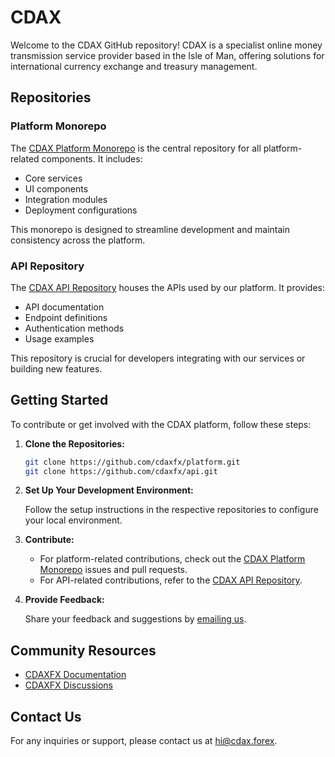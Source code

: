 # CDAX

Welcome to the CDAX GitHub repository! CDAX is a specialist online money transmission service provider based in the Isle of Man, offering solutions for international currency exchange and treasury management.

## Repositories

### Platform Monorepo

The [CDAX Platform Monorepo](https://github.com/cdaxfx/platform) is the central repository for all platform-related components. It includes:

- Core services
- UI components
- Integration modules
- Deployment configurations

This monorepo is designed to streamline development and maintain consistency across the platform.

### API Repository

The [CDAX API Repository](https://github.com/cdaxfx/api) houses the APIs used by our platform. It provides:

- API documentation
- Endpoint definitions
- Authentication methods
- Usage examples

This repository is crucial for developers integrating with our services or building new features.

## Getting Started

To contribute or get involved with the CDAX platform, follow these steps:

1. **Clone the Repositories:**

   ```bash
   git clone https://github.com/cdaxfx/platform.git
   git clone https://github.com/cdaxfx/api.git
   ```

2. **Set Up Your Development Environment:**

   Follow the setup instructions in the respective repositories to configure your local environment.

3. **Contribute:**

   - For platform-related contributions, check out the [CDAX Platform Monorepo](https://github.com/cdaxfx/platform) issues and pull requests.
   - For API-related contributions, refer to the [CDAX API Repository](https://github.com/cdaxfx/api).

4. **Provide Feedback:**

   Share your feedback and suggestions by [emailing us](mailto:hi@cdax.forex).

## Community Resources

- [CDAXFX Documentation](https://docs.cdax.forex)
- [CDAXFX Discussions](https://github.com/cdaxfx/discussions)

## Contact Us

For any inquiries or support, please contact us at [hi@cdax.forex](mailto:hi@cdax.forex).
